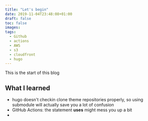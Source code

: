```yaml
---
title: "Let's begin"
date: 2019-11-04T23:48:08+01:00
draft: false
toc: false
images:
tags:
  - Github
  - actions
  - AWS
  - s3
  - cloudfront
  - hugo
---
```


This is the start of this blog


## What I learned

- hugo doesn't checkin clone theme repositories properly, so using submodule will actually save you a lot of confusion
- GitHub Actions: the statement **uses** might mess you up a bit
-

